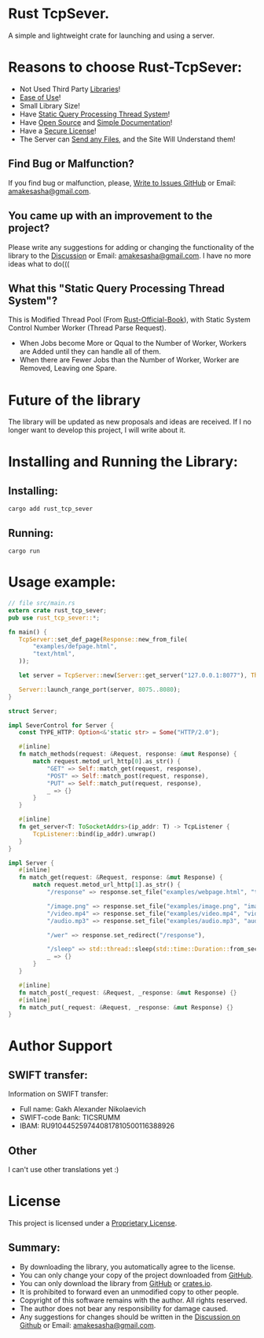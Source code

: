 # Rust TcpSever. 

A simple and lightweight crate for launching and using a server. 

# Reasons to choose Rust-TcpSever:
* Not Used Third Party [Libraries](https://github.com/Amakesasha/Rust-TcpSever/blob/main/Cargo.toml)!
* [Ease of Use](https://github.com/Amakesasha/Rust-TcpSever/blob/main/examples/default_start.rs)!
* Small Library Size!
* Have [Static Query Processing Thread System](https://github.com/Amakesasha/Rust-TcpSever/blob/main/src/thread_pool.rs)!
* Have [Open Source](https://github.com/Amakesasha/Rust-TcpSever) and [Simple Documentation](https://docs.rs/rust_tcp_sever/latest/rust_tcp_sever/)!
* Have a [Secure License](https://github.com/Amakesasha/Rust-TcpSever/?tab=License-1-ov-file)!
* The Server can [Send any Files](https://github.com/Amakesasha/Rust-TcpSever/blob/main/examples/default_start.rs), and the Site Will Understand them!

## Find Bug or Malfunction?

If you find bug or malfunction, please, [Write to Issues GitHub](https://github.com/Amakesasha/Rust-TcpSever/issues) or Email: amakesasha@gmail.com.

## You came up with an improvement to the project?

Please write any suggestions for adding or changing the functionality of the library to the [Discussion](https://github.com/Amakesasha/Rust-TcpSever/issues) or Email: amakesasha@gmail.com. I have no more ideas what to do(((

## What this "Static Query Processing Thread System"?

This is Modified Thread Pool (From [Rust-Official-Book](https://doc.rust-lang.org/book/ch20-00-final-project-a-web-server.html)), with Static System Control Number Worker (Thread Parse Request).
* When Jobs become More or Qqual to the Number of Worker, Workers are Added until they can handle all of them.
* When there are Fewer Jobs than the Number of Worker, Worker are Removed, Leaving one Spare.

# Future of the library

The library will be updated as new proposals and ideas are received. If I no longer want to develop this project, I will write about it. 

# Installing and Running the Library: 

## Installing: 
``` CMD
cargo add rust_tcp_sever
```
## Running:
``` CMD
cargo run 
``` 

# Usage example: 
 ``` Rust
 // file src/main.rs
extern crate rust_tcp_sever;
pub use rust_tcp_sever::*;

fn main() {
    TcpServer::set_def_page(Response::new_from_file(
        "examples/defpage.html",
        "text/html",
    ));

    let server = TcpServer::new(Server::get_server("127.0.0.1:8077"), ThreadPool::new(4));

    Server::launch_range_port(server, 8075..8080);
}

struct Server;

impl SeverControl for Server {
    const TYPE_HTTP: Option<&'static str> = Some("HTTP/2.0");

    #[inline]
    fn match_methods(request: &Request, response: &mut Response) {
        match request.metod_url_http[0].as_str() {
            "GET" => Self::match_get(request, response),
            "POST" => Self::match_post(request, response),
            "PUT" => Self::match_put(request, response),
            _ => {}
        }
    }

    #[inline]
    fn get_server<T: ToSocketAddrs>(ip_addr: T) -> TcpListener {
        TcpListener::bind(ip_addr).unwrap()
    }
}

impl Server {
    #[inline]
    fn match_get(request: &Request, response: &mut Response) {
        match request.metod_url_http[1].as_str() {
            "/response" => response.set_file("examples/webpage.html", "text/html"),

            "/image.png" => response.set_file("examples/image.png", "image/png"),
            "/video.mp4" => response.set_file("examples/video.mp4", "video/mp4"),
            "/audio.mp3" => response.set_file("examples/audio.mp3", "audio/mp3"),

            "/wer" => response.set_redirect("/response"),

            "/sleep" => std::thread::sleep(std::time::Duration::from_secs(30)),
            _ => {}
        }
    }

    #[inline]
    fn match_post(_request: &Request, _response: &mut Response) {}
    #[inline]
    fn match_put(_request: &Request, _response: &mut Response) {}
}

 ```

# Author Support

## SWIFT transfer:
Information on SWIFT transfer:

* Full name: Gakh Alexander Nikolaevich
* SWIFT-code Bank: TICSRUMM
* IBAM: RU9104452597440817810500116388926

## Other

I can't use other translations yet :)

# License
This project is licensed under a [Proprietary License](https://github.com/Amakesasha/Rust-TcpSever/?tab=License-1-ov-file).

## Summary:
* By downloading the library, you automatically agree to the license.
* You can only change your copy of the project downloaded from [GitHub](https://github.com/Amakesasha/Rust-TcpSever).
* You can only download the library from [GitHub](https://github.com/Amakesasha/Rust-TcpSever) or [crates.io](https://crates.io/crates/rust_tcp_sever).
* It is prohibited to forward even an unmodified copy to other people.
* Copyright of this software remains with the author. All rights reserved.
* The author does not bear any responsibility for damage caused.
* Any suggestions for changes should be written in the [Discussion on Github](https://github.com/Amakesasha/Rust-TcpSever/issues) or Email: amakesasha@gmail.com.